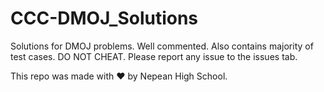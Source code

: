 # CCC-DMOJ_Solutions
Solutions for DMOJ problems. Well commented. Also contains majority of test cases. DO NOT CHEAT. Please report any issue to the issues tab.

This repo was made with ❤ by Nepean High School.
